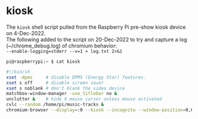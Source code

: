 # kiosk

The `kiosk` shell script pulled from the Raspberry Pi pre-show kiosk device on 4-Dec-2022.  
The following added to the script on 20-Dec-2022 to try and capture a log (~/chrome_debug.log) of chromium behavior:  
  `--enable-logging=stderr --v=1 > log.txt 2>&1`

`pi@raspberrypi:~ $ cat kiosk`

```sh
#!/bin/sh
xset -dpms     # disable DPMS (Energy Star) features.
xset s off     # disable screen saver
xset s noblank # don't blank the video device
matchbox-window-manager -use_titlebar no &
unclutter &    # hide X mouse cursor unless mouse activated
cvlc --random /home/pi/music-tracks &
chromium-browser --display=:0 --kiosk --incognito --window-position=0,0 --force-device-scale-factor=1.5 --enable-logging=stderr --v=1 > log.txt 2>&1  --autoplay-policy=no-user-gesture-required https://wieting.tamatoledo.com/pre-show
```
